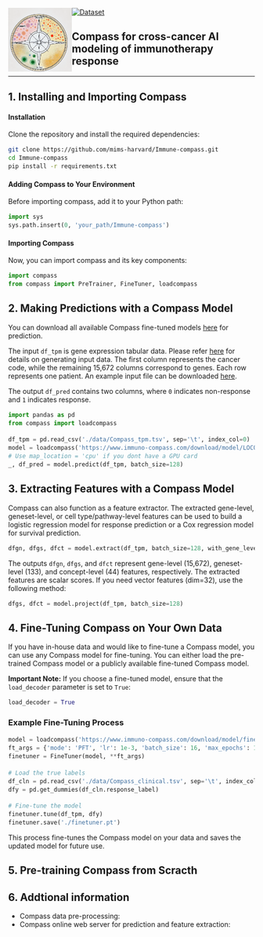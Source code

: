 <a href="url"><img src="./misc/compass_logo.png" align="left" height="130" width="130" ></a>


[![Dataset](https://img.shields.io/badge/datasets-ITRP-green)](https://zitniklab.hms.harvard.edu/compass-101/data)
## Compass for cross-cancer AI modeling of immunotherapy response

-----

## 1. Installing and Importing Compass

#### Installation
Clone the repository and install the required dependencies:
```bash
git clone https://github.com/mims-harvard/Immune-compass.git
cd Immune-compass
pip install -r requirements.txt
```

#### Adding Compass to Your Environment
Before importing compass, add it to your Python path:
```python
import sys
sys.path.insert(0, 'your_path/Immune-compass')
```

#### Importing Compass
Now, you can import compass and its key components:
```python
import compass
from compass import PreTrainer, FineTuner, loadcompass
```


## 2. Making Predictions with a Compass Model

You can download all available Compass fine-tuned models [here](https://www.immuno-compass.com/download/) for prediction.

The input `df_tpm` is gene expression tabular data. Please refer [here](https://www.immuno-compass.com/help/index.html#section1) for details on generating input data. The first column represents the cancer code, while the remaining 15,672 columns correspond to genes. Each row represents one patient. An example input file can be downloaded [here](https://www.immuno-compass.com/download/other/compass_input_example.csv).

The output `df_pred` contains two columns, where `0` indicates non-response and `1` indicates response.

```python
import pandas as pd
from compass import loadcompass

df_tpm = pd.read_csv('./data/Compass_tpm.tsv', sep='\t', index_col=0)
model = loadcompass('https://www.immuno-compass.com/download/model/LOCO/pft_leave_Gide.pt')  
# Use map_location = 'cpu' if you dont have a GPU card
_, df_pred = model.predict(df_tpm, batch_size=128)
```



## 3. Extracting Features with a Compass Model

Compass can also function as a feature extractor. The extracted gene-level, geneset-level, or cell type/pathway-level features can be used to build a logistic regression model for response prediction or a Cox regression model for survival prediction.

```python
dfgn, dfgs, dfct = model.extract(df_tpm, batch_size=128, with_gene_level=True)
```

The outputs `dfgn`, `dfgs`, and `dfct` represent gene-level (15,672), geneset-level (133), and concept-level (44) features, respectively. The extracted features are scalar scores. If you need vector features (dim=32), use the following method:

```python
dfgs, dfct = model.project(df_tpm, batch_size=128)
```


## 4. Fine-Tuning Compass on Your Own Data

If you have in-house data and would like to fine-tune a Compass model, you can use any Compass model for fine-tuning. You can either load the pre-trained Compass model or a publicly available fine-tuned Compass model.

**Important Note:** If you choose a fine-tuned model, ensure that the `load_decoder` parameter is set to `True`:
```python
load_decoder = True
```

### Example Fine-Tuning Process
```python
model = loadcompass('https://www.immuno-compass.com/download/model/finetuner_pft_all.pt')  
ft_args = {'mode': 'PFT', 'lr': 1e-3, 'batch_size': 16, 'max_epochs': 100, 'load_decoder': True}
finetuner = FineTuner(model, **ft_args)

# Load the true labels
df_cln = pd.read_csv('./data/Compass_clinical.tsv', sep='\t', index_col=0)
dfy = pd.get_dummies(df_cln.response_label)

# Fine-tune the model
finetuner.tune(df_tpm, dfy)
finetuner.save('./finetuner.pt')
```
This process fine-tunes the Compass model on your data and saves the updated model for future use.




## 5. Pre-training Compass from Scracth





## 6. Addtional information
* Compass data pre-processing: 
* Compass online web server for prediction and feature extraction: